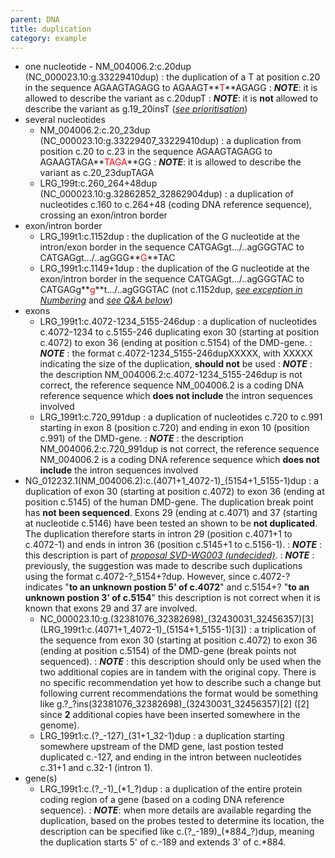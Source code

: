 ```yaml
---
parent: DNA
title: duplication
category: example
---
```


*	one nucleotide - NM\_004006.2:c.20dup (NC\_000023.10:g.33229410dup)
	:	the duplication of a T at position c.20 in the sequence AGAAGTAGAGG to AGAAGT**<font color="red">T</font>**AGAGG
	:	_**NOTE**_: it is allowed to describe the variant as c.20dupT
	:	_**NOTE**_: it is **not** allowed to describe the variant as g.19\_20insT ([_see prioritisation_](/recommendations/general/))
*	several nucleotides
	*	NM\_004006.2:c.20\_23dup (NC\_000023.10:g.33229407\_33229410dup)
		:	a duplication from position c.20 to c.23 in the sequence AGAAGTAGAGG to AGAAGTAGA**<font color="red">TAGA</font>**GG
		:	_**NOTE**_: it is allowed to describe the variant as c.20\_23dupTAGA
	*	LRG\_199t:c.260\_264+48dup (NC\_000023.10:g.32862852\_32862904dup)
		:	a duplication of nucleotides c.160 to c.264+48 (coding DNA reference sequence), crossing an exon/intron border
*	exon/intron border
	*	LRG\_199t1:c.1152dup
		:	the duplication of the G nucleotide at the intron/exon border in the sequence CATGAGgt.../..agGGGTAC to CATGAGgt.../..agGGG**<font color="red">G</font>**TAC
	*	LRG\_199t1:c.1149+1dup
		:	the duplication of the G nucleotide at the exon/intron border in the sequence CATGAGgt.../..agGGGTAC to CATGAGg**<font color="red">g</font>**t.../..agGGGTAC (not c.1152dup, [_see exception in Numbering_](/bg-material/numbering/#DNAc) and [_see Q&A below_](/recommendations/DNA/variant/duplication/#123dup))
*	exons
	*	LRG\_199t1:c.4072-1234\_5155-246dup
		:	a duplication of nucleotides c.4072-1234 to c.5155-246 duplicating exon 30 (starting at position c.4072) to exon 36 (ending at position c.5154) of the DMD-gene.
		: 	_**NOTE**_ : the format c.4072-1234\_5155-246dupXXXXX, with XXXXX indicating the size of the duplication, **should not** be used
		: 	_**NOTE**_ : the description NM\_004006.2:c.4072-1234\_5155-246dup is not correct, the reference sequence NM\_004006.2 is a coding DNA reference sequence which **does not include** the intron sequences involved
	*	LRG\_199t1:c.720\_991dup
		:	a duplication of nucleotides c.720 to c.991 starting in exon 8 (position c.720) and ending in exon 10 (position c.991) of the DMD-gene.
		: 	_**NOTE**_ : the description NM\_004006.2:c.720\_991dup is not correct, the reference sequence NM\_004006.2 is a coding DNA reference sequence which **does not include** the intron sequences involved
*	NG\_012232.1(NM\_004006.2):c.(4071+1\_4072-1)\_(5154+1\_5155-1)dup
		:	a duplication of exon 30 (starting at position c.4072) to exon 36 (ending at position c.5145) of the human DMD-gene. The duplication break point has **not been sequenced**. Exons 29 (ending at c.4071) and 37 (starting at nucleotide c.5146) have been tested an shown to be **not duplicated**. The duplication therefore starts in intron 29 (position c.4071+1 to c.4072-1) and ends in intron 36 (position c.5145+1 to c.5156-1).
		:	_**NOTE**_ : this description is part of [_proposal SVD-WG003 (undecided)_](/bg-material/consultation/svd-wg003).
		:	_**NOTE**_ : previously, the suggestion was made to describe such duplications using the format c.4072-?\_5154+?dup. However, since c.4072-? indicates "**to an unknown postion 5' of c.4072**" and c.5154+? "**to an unknown postion 3' of c.5154**" this description is not correct when it is known that exons 29 and 37 are involved.
	*	NC\_000023.10:g.(32381076\_32382698)\_(32430031\_32456357)[3]  (LRG\_199t1:c.(4071+1\_4072-1)\_(5154+1\_5155-1)[3])
		:	a triplication of the sequence from exon 30 (starting at position c.4072) to exon 36 (ending at position c.5154) of the DMD-gene (break points not sequenced).
		:	_**NOTE**_ : this description should only be used when the two additional copies are in tandem with the original copy. There is no specific recommendation yet how to describe such a change but following current recommendations the format would be something like g.?\_?ins(32381076\_32382698)\_(32430031\_32456357)[2] ([2] since **2** additional copies have been inserted somewhere in the genome).
	*	LRG\_199t1:c.(?\_-127)\_(31+1\_32-1)dup
		:	a duplication starting somewhere upstream of the DMD gene, last postion tested duplicated c.-127, and ending in the intron between nucleotides c.31+1 and c.32-1 (intron 1).
*	gene(s)
	*	LRG\_199t1:c.(?\_-1)\_(\*1\_?)dup
		:	a duplication of the entire protein coding region of a gene (based on a coding DNA reference sequence).
		:	_**NOTE**_: when more details are available regarding the duplication, based on the probes tested to determine its location, the description can be specified like c.(?\_-189)\_(\*884\_?)dup, meaning the duplication starts 5' of c.-189 and extends 3' of c.\*884.

